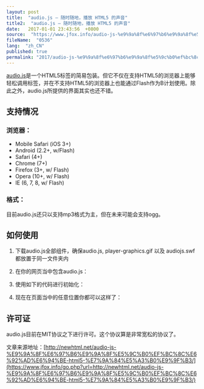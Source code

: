 ```yaml
---
layout: post
title:  "audio.js – 随时随地，播放 HTML5 的声音"
title2:  "audio.js – 随时随地，播放 HTML5 的声音"
date:   2017-01-01 23:43:56  +0800
source:  "https://www.jfox.info/audio-js-%e9%9a%8f%e6%97%b6%e9%9a%8f%e5%9c%b0%ef%bc%8c%e6%92%ad%e6%94%be-html5-%e7%9a%84%e5%a3%b0%e9%9f%b3.html"
fileName:  "0536"
lang:  "zh_CN"
published: true
permalink: "2017/audio-js-%e9%9a%8f%e6%97%b6%e9%9a%8f%e5%9c%b0%ef%bc%8c%e6%92%ad%e6%94%be-html5-%e7%9a%84%e5%a3%b0%e9%9f%b3.html"
---
```




[audio.js](https://www.jfox.info/go.php?url=http://kolber.github.com/audiojs/)是一个HTML5标签的简易包装。但它不仅在支持HTML5的浏览器上能够轻松调用标签，并在不支持HTML5的浏览器上也能通过Flash作为B计划使用。除此之外，audio.js所提供的界面其实也还不错。

## 支持情况

### 浏览器：

- Mobile Safari (iOS 3+)
- Android (2.2+, w/Flash)
- Safari (4+)
- Chrome (7+)
- Firefox (3+, w/ Flash)
- Opera (10+, w/ Flash)
- IE (6, 7, 8, w/ Flash)

### 格式：

目前audio.js还只以支持mp3格式为主，但在未来可能会支持ogg。

## 如何使用

1. 下载audio.js全部组件，确保audio.js, player-graphics.gif 以及 audiojs.swf都放置于同一文件夹内
2. 在你的网页当中包含audio.js：

    <code><script src="/audiojs/audio.min.js"></script></code>

3. 使用如下的代码进行初始化：

    <code><script>
      audiojs.events.ready(function() {
        var as = audiojs.createAll();
      });
    </script></code>

4. 现在在页面当中的任意位置你都可以这样了：

    <code><audio src="/mp3/juicy.mp3" preload="auto" /></code>

## 许可证

audio.js目前在MIT协议之下进行许可。这个协议算是非常宽松的协议了。

文章来源地址：[http://newhtml.net/audio-js-%E9%9A%8F%E6%97%B6%E9%9A%8F%E5%9C%B0%EF%BC%8C%E6%92%AD%E6%94%BE-html5-%E7%9A%84%E5%A3%B0%E9%9F%B3/](https://www.jfox.info/go.php?url=http://newhtml.net/audio-js-%E9%9A%8F%E6%97%B6%E9%9A%8F%E5%9C%B0%EF%BC%8C%E6%92%AD%E6%94%BE-html5-%E7%9A%84%E5%A3%B0%E9%9F%B3/)
